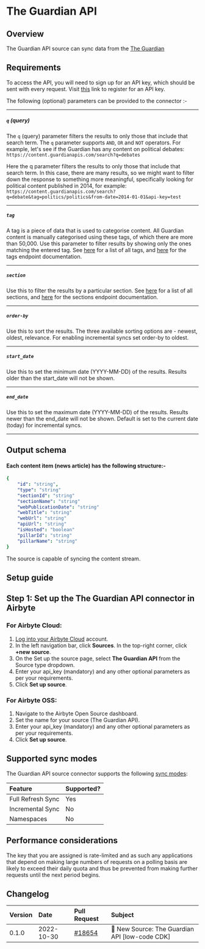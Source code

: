# The Guardian API

## Overview

The Guardian API source can sync data from the
[The Guardian](https://open-platform.theguardian.com/)

## Requirements

To access the API, you will need to sign up for an API key, which should be sent with every request.
Visit [this](https://open-platform.theguardian.com/access) link to register for an API key.

The following (optional) parameters can be provided to the connector :-

---

##### `q` (query)

The `q` (query) parameter filters the results to only those that include that search term. The `q`
parameter supports `AND`, `OR` and `NOT` operators. For example, let's see if the Guardian has any
content on political debates: `https://content.guardianapis.com/search?q=debates`

Here the q parameter filters the results to only those that include that search term. In this case,
there are many results, so we might want to filter down the response to something more meaningful,
specifically looking for political content published in 2014, for example:
`https://content.guardianapis.com/search?q=debate&tag=politics/politics&from-date=2014-01-01&api-key=test`

---

##### `tag`

A tag is a piece of data that is used to categorise content. All Guardian content is manually
categorised using these tags, of which there are more than 50,000. Use this parameter to filter
results by showing only the ones matching the entered tag. See
<a href="https://content.guardianapis.com/tags?api-key=test">here</a> for a list of all tags, and
<a href="https://open-platform.theguardian.com/documentation/tag">here</a> for the tags endpoint
documentation.

---

##### `section`

Use this to filter the results by a particular section. See
<a href="https://content.guardianapis.com/sections?api-key=test">here</a> for a list of all
sections, and <a href="https://open-platform.theguardian.com/documentation/section">here</a> for the
sections endpoint documentation.

---

##### `order-by`

Use this to sort the results. The three available sorting options are - newest, oldest, relevance.
For enabling incremental syncs set order-by to oldest.

---

##### `start_date`

Use this to set the minimum date (YYYY-MM-DD) of the results. Results older than the start_date will
not be shown.

---

##### `end_date`

Use this to set the maximum date (YYYY-MM-DD) of the results. Results newer than the end_date will
not be shown. Default is set to the current date (today) for incremental syncs.

---

## Output schema

#### Each content item (news article) has the following structure:-

```yaml
{
    "id": "string",
    "type": "string"
    "sectionId": "string"
    "sectionName": "string"
    "webPublicationDate": "string"
    "webTitle": "string"
    "webUrl": "string"
    "apiUrl": "string"
    "isHosted": "boolean"
    "pillarId": "string"
    "pillarName": "string"
}
```

The source is capable of syncing the content stream.

## Setup guide

## Step 1: Set up the The Guardian API connector in Airbyte

### For Airbyte Cloud:

1. [Log into your Airbyte Cloud](https://cloud.airbyte.com/workspaces) account.
2. In the left navigation bar, click **Sources**. In the top-right corner, click **+new source**.
3. On the Set up the source page, select **The Guardian API** from the Source type dropdown.
4. Enter your api_key (mandatory) and any other optional parameters as per your requirements.
5. Click **Set up source**.

### For Airbyte OSS:

1. Navigate to the Airbyte Open Source dashboard.
2. Set the name for your source (The Guardian API).
3. Enter your api_key (mandatory) and any other optional parameters as per your requirements.
4. Click **Set up source**.

## Supported sync modes

The Guardian API source connector supports the following
[sync modes](https://docs.airbyte.com/cloud/core-concepts#connection-sync-modes):

| Feature           | Supported? |
| :---------------- | :--------- |
| Full Refresh Sync | Yes        |
| Incremental Sync  | No         |
| Namespaces        | No         |

## Performance considerations

The key that you are assigned is rate-limited and as such any applications that depend on making
large numbers of requests on a polling basis are likely to exceed their daily quota and thus be
prevented from making further requests until the next period begins.

## Changelog

| Version | Date       | Pull Request                                              | Subject                                        |
| :------ | :--------- | :-------------------------------------------------------- | :--------------------------------------------- |
| 0.1.0   | 2022-10-30 | [#18654](https://github.com/airbytehq/airbyte/pull/18654) | 🎉 New Source: The Guardian API [low-code CDK] |

